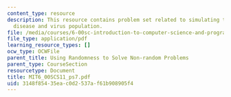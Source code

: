 ```yaml
---
content_type: resource
description: This resource contains problem set related to simulating the spread of
  disease and virus population.
file: /media/courses/6-00sc-introduction-to-computer-science-and-programming-spring-2011/3148f85435eac0d2537af61b908905f4_MIT6_00SCS11_ps7.pdf
file_type: application/pdf
learning_resource_types: []
ocw_type: OCWFile
parent_title: Using Randomness to Solve Non-random Problems
parent_type: CourseSection
resourcetype: Document
title: MIT6_00SCS11_ps7.pdf
uid: 3148f854-35ea-c0d2-537a-f61b908905f4
---
```

